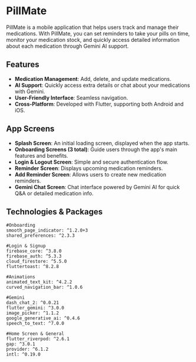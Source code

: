 # PillMate

PillMate is a mobile application that helps users track and manage their medications. With PillMate, you can set reminders to take your pills on time, monitor your medication stock, and quickly access detailed information about each medication through Gemini AI support.

## Features
- **Medication Management**: Add, delete, and update medications.
- **AI Support**: Quickly access extra details or chat about your medications with Gemini.
- **User-Friendly Interface**: Seamless navigation.
- **Cross-Platform**: Developed with Flutter, supporting both Android and iOS.

## App Screens
- **Splash Screen**: An initial loading screen, displayed when the app starts.
- **Onboarding Screens (3 total)**: Guide users through the app's main features and benefits.
- **Login & Logout Screen**: Simple and secure authentication flow.
- **Reminder Screen**: Displays upcoming medication reminders.
- **Add Reminder Screen**: Allows users to create new medication reminders.
- **Gemini Chat Screen**: Chat interface powered by Gemini AI for quick Q&A or detailed medication info.

## Technologies & Packages
```flutter
#Onboarding
smooth_page_indicator: ^1.2.0+3
shared_preferences: ^2.3.3

#Login & Signup
firebase_core: ^3.8.0
firebase_auth: ^5.3.3
cloud_firestore: ^5.5.0
fluttertoast: ^8.2.8

#Animations
animated_text_kit: ^4.2.2
curved_navigation_bar: ^1.0.6

#Gemini
dash_chat_2: ^0.0.21
flutter_gemini: ^3.0.0
image_picker: ^1.1.2
google_generative_ai: ^0.4.6
speech_to_text: ^7.0.0

#Home Screen & General
flutter_riverpod: ^2.6.1
gap: ^3.0.1
provider: ^6.1.2
intl: ^0.19.0
```


